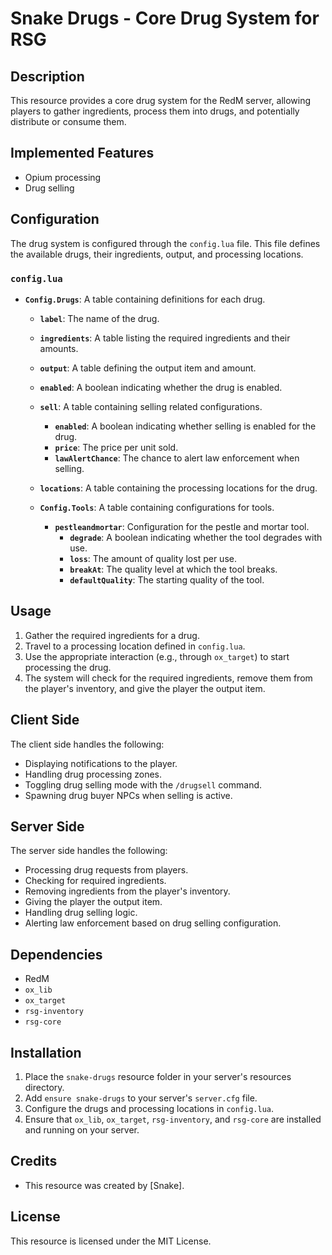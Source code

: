 # Snake Drugs - Core Drug System for RSG

## Description

This resource provides a core drug system for the RedM server, allowing players to gather ingredients, process them into drugs, and potentially distribute or consume them.

## Implemented Features

-   Opium processing
-   Drug selling

## Configuration

The drug system is configured through the `config.lua` file. This file defines the available drugs, their ingredients, output, and processing locations.

### `config.lua`

-   **`Config.Drugs`**: A table containing definitions for each drug.
    -   **`label`**: The name of the drug.
    -   **`ingredients`**: A table listing the required ingredients and their amounts.
    -   **`output`**: A table defining the output item and amount.
    -   **`enabled`**: A boolean indicating whether the drug is enabled.
    -   **`sell`**: A table containing selling related configurations.
        -   **`enabled`**: A boolean indicating whether selling is enabled for the drug.
        -   **`price`**: The price per unit sold.
        -   **`lawAlertChance`**: The chance to alert law enforcement when selling.
    -   **`locations`**: A table containing the processing locations for the drug.

    -   **`Config.Tools`**: A table containing configurations for tools.
        -   **`pestleandmortar`**: Configuration for the pestle and mortar tool.
            -   **`degrade`**: A boolean indicating whether the tool degrades with use.
            -   **`loss`**: The amount of quality lost per use.
            -   **`breakAt`**: The quality level at which the tool breaks.
            -   **`defaultQuality`**: The starting quality of the tool.

## Usage

1.  Gather the required ingredients for a drug.
2.  Travel to a processing location defined in `config.lua`.
3.  Use the appropriate interaction (e.g., through `ox_target`) to start processing the drug.
4.  The system will check for the required ingredients, remove them from the player's inventory, and give the player the output item.

## Client Side

The client side handles the following:

-   Displaying notifications to the player.
-   Handling drug processing zones.
-   Toggling drug selling mode with the `/drugsell` command.
-   Spawning drug buyer NPCs when selling is active.

## Server Side

The server side handles the following:

-   Processing drug requests from players.
-   Checking for required ingredients.
-   Removing ingredients from the player's inventory.
-   Giving the player the output item.
-   Handling drug selling logic.
-   Alerting law enforcement based on drug selling configuration.

## Dependencies

-   RedM
-   `ox_lib`
-   `ox_target`
-   `rsg-inventory`
-   `rsg-core`

## Installation

1.  Place the `snake-drugs` resource folder in your server's resources directory.
2.  Add `ensure snake-drugs` to your server's `server.cfg` file.
3.  Configure the drugs and processing locations in `config.lua`.
4.  Ensure that `ox_lib`, `ox_target`, `rsg-inventory`, and `rsg-core` are installed and running on your server.

## Credits

-   This resource was created by \[Snake].

## License

This resource is licensed under the MIT License.
